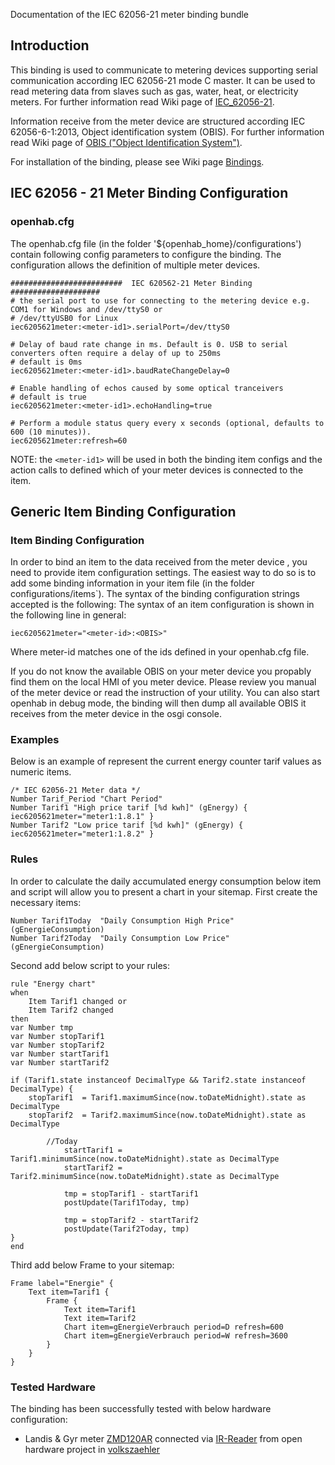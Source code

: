 Documentation of the IEC 62056-21 meter binding bundle

## Introduction

This binding is used to communicate to metering devices supporting serial communication according IEC 62056-21 mode C master. It can be used to read metering data from slaves such as gas, water, heat, or electricity meters. 
For further information read Wiki page of [IEC_62056-21](http://en.wikipedia.org/wiki/IEC_62056#IEC_62056-21).

Information receive from the meter device are structured according IEC 62056-6-1:2013, Object identification system (OBIS). For further information read Wiki page of [OBIS ("Object Identification System")](http://de.wikipedia.org/wiki/OBIS-Kennzahlen).

For installation of the binding, please see Wiki page [Bindings](https://github.com/openhab/openhab/wiki/Bindings).

## IEC 62056 - 21 Meter Binding Configuration
### openhab.cfg
The openhab.cfg file (in the folder '${openhab_home}/configurations') contain following config parameters  to configure the binding.
The configuration allows the definition of multiple meter devices.

    #########################  IEC 620562-21 Meter Binding ####################
    # the serial port to use for connecting to the metering device e.g. COM1 for Windows and /dev/ttyS0 or
    # /dev/ttyUSB0 for Linux
    iec6205621meter:<meter-id1>.serialPort=/dev/ttyS0
    
    # Delay of baud rate change in ms. Default is 0. USB to serial converters often require a delay of up to 250ms
    # default is 0ms
    iec6205621meter:<meter-id1>.baudRateChangeDelay=0
    
    # Enable handling of echos caused by some optical tranceivers
    # default is true
    iec6205621meter:<meter-id1>.echoHandling=true
    
    # Perform a module status query every x seconds (optional, defaults to 600 (10 minutes)).
    iec6205621meter:refresh=60

NOTE: the `<meter-id1>` will be used in both the binding item configs and the action calls to defined which of your meter devices is connected to the item.

## Generic Item Binding Configuration

### Item Binding Configuration

In order to bind an item to the data received from the meter device , you need to provide item configuration settings. The easiest way to do so is to add some binding information in your item file (in the folder configurations/items`). The syntax of the binding configuration strings accepted is the following:
The syntax of an item configuration is shown in the following line in general:

    iec6205621meter="<meter-id>:<OBIS>"
Where meter-id matches one of the ids defined in your openhab.cfg file.

If you do not know the available OBIS on your meter device you propably find them on the local HMI of you meter device. Please review you manual of the meter device or read the instruction of your utility.
You can also start openhab in debug mode, the binding will then dump all available OBIS it receives from the meter device in the osgi console. 

### Examples

Below is an example of represent the current energy counter tarif values as numeric items.

    /* IEC 62056-21 Meter data */
    Number Tarif_Period	"Chart Period"
    Number Tarif1 "High price tarif [%d kwh]" (gEnergy) { iec6205621meter="meter1:1.8.1" }
    Number Tarif2 "Low price tarif [%d kwh]" (gEnergy) { iec6205621meter="meter1:1.8.2" }

### Rules

In order to calculate the daily accumulated energy consumption below item and script will allow you to present a chart in your sitemap.
First create the necessary items: 

    Number Tarif1Today	"Daily Consumption High Price" (gEnergieConsumption)
    Number Tarif2Today	"Daily Consumption Low Price" (gEnergieConsumption)
 
Second add below script to your rules:

    rule "Energy chart"
    when
        Item Tarif1 changed or
        Item Tarif2 changed
    then
	var Number tmp
	var Number stopTarif1
	var Number stopTarif2
	var Number startTarif1
	var Number startTarif2
		
	if (Tarif1.state instanceof DecimalType && Tarif2.state instanceof DecimalType) {	
		stopTarif1  = Tarif1.maximumSince(now.toDateMidnight).state as DecimalType
		stopTarif2  = Tarif2.maximumSince(now.toDateMidnight).state as DecimalType
		
	        //Today
    	        startTarif1 = Tarif1.minimumSince(now.toDateMidnight).state as DecimalType
    	        startTarif2 = Tarif2.minimumSince(now.toDateMidnight).state as DecimalType
    	        
    	        tmp = stopTarif1 - startTarif1
    	        postUpdate(Tarif1Today, tmp)
    	
    	        tmp = stopTarif2 - startTarif2
    	        postUpdate(Tarif2Today, tmp)
	}
	end

Third add below Frame to your sitemap:

	Frame label="Energie" {
		Text item=Tarif1 {
			Frame {
				Text item=Tarif1 
				Text item=Tarif2
				Chart item=gEnergieVerbrauch period=D refresh=600	
				Chart item=gEnergieVerbrauch period=W refresh=3600 	
			}
		}	
	}

### Tested Hardware

The binding has been successfully tested with below hardware configuration:
* Landis & Gyr meter [ZMD120AR](http://www.landisgyr.ch/product/landisgyr-zmd120ar/)  connected via [IR-Reader](http://wiki.volkszaehler.org/hardware/controllers/ir-schreib-lesekopf) from open hardware project in [volkszaehler](http://volkszaehler.org/)
